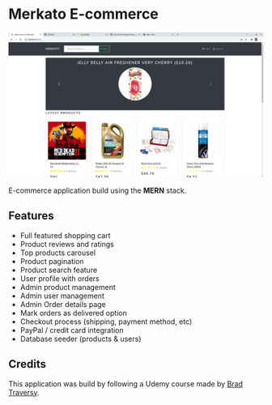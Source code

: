 # Merkato E-commerce

![Screenshot](/uploads/img.png?raw=true "E-commerce App")

E-commerce application build using the **MERN** stack.

## Features

-   Full featured shopping cart
-   Product reviews and ratings
-   Top products carousel
-   Product pagination
-   Product search feature
-   User profile with orders
-   Admin product management
-   Admin user management
-   Admin Order details page
-   Mark orders as delivered option
-   Checkout process (shipping, payment method, etc)
-   PayPal / credit card integration
-   Database seeder (products & users)

## Credits

This application was build by following a Udemy course made by [Brad Traversy](https://www.udemy.com/course/mern-ecommerce/).